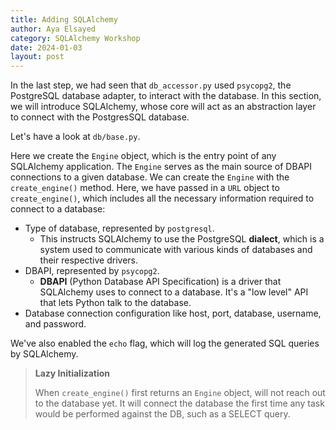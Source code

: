 ```yaml
---
title: Adding SQLAlchemy
author: Aya Elsayed
category: SQLAlchemy Workshop
date: 2024-01-03
layout: post
---
```


In the last step, we had seen that `db_accessor.py` used `psycopg2`, the PostgreSQL database adapter, to interact with the database.
In this section, we will introduce SQLAlchemy, whose core will act as an abstraction layer to connect with the PostgresSQL database.

Let's have a look at `db/base.py`.

Here we create the `Engine` object, which is the entry point of any SQLAlchemy application.  The `Engine` serves as the main source of DBAPI connections to a given database. We can create the `Engine` with the `create_engine()` method. Here, we have passed in a `URL` object to `create_engine()`, which includes all the necessary information required to connect to a database:
- Type of database, represented by `postgresql`. 
    - This instructs SQLAlchemy to use the PostgreSQL **dialect**, which is a system used to communicate with various kinds of databases and their respective drivers.
- DBAPI, represented by `psycopg2`.
    - **DBAPI** (Python Database API Specification) is a driver that SQLAlchemy uses to connect to a database. It's a "low level" API that lets Python talk to the database.
- Database connection configuration like host, port, database, username, and password.

We've also enabled the `echo` flag, which will log the generated SQL queries by SQLAlchemy.

> **Lazy Initialization**
> 
> When `create_engine()` first returns an `Engine` object, will not reach out to the database yet. It will connect the database the first time any task would be performed against the DB, such as a SELECT query. 
